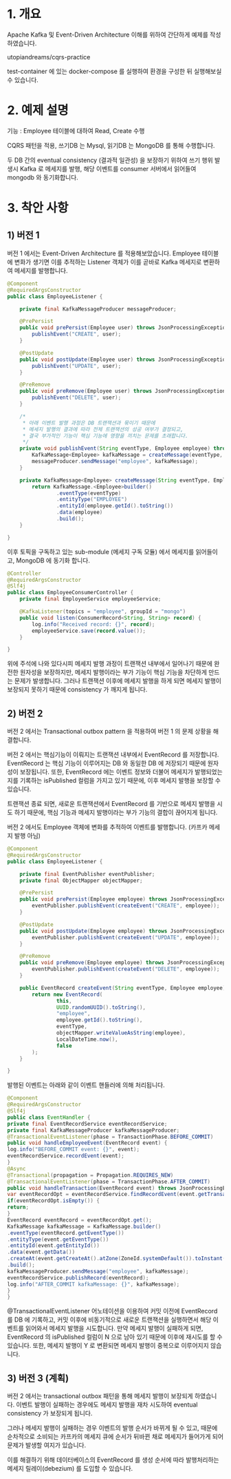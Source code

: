 # 1. 개요
   Apache Kafka 및 Event-Driven Architecture 이해를 위하여 간단하게 예제를 작성하였습니다.

utopiandreams/cqrs-practice

test-container 에 있는 docker-compose 를 실행하여 환경을 구성한 뒤 실행해보실 수 있습니다.

# 2. 예제 설명
   기능 : Employee 테이블에 대하여 Read, Create 수행

CQRS 패턴을 적용, 쓰기DB 는 Mysql, 읽기DB 는 MongoDB 를 통해 수행합니다.

두 DB 간의 eventual consistency (결과적 일관성) 을 보장하기 위하여 쓰기 행위 발생시 Kafka 로 메세지를 발행, 해당 이벤트를 consumer 서버에서 읽어들여 mongodb 와 동기화합니다.

# 3. 착안 사항
## 1) 버전 1
   버전 1 에서는 Event-Driven Architecture 를 적용해보았습니다. Employee 테이블에 변화가 생기면 이를 추적하는 Listener 객체가 이를 곧바로 Kafka 메세지로 변환하여 메세지를 발행합니다.

```java
@Component
@RequiredArgsConstructor
public class EmployeeListener {

    private final KafkaMessageProducer messageProducer;

    @PrePersist
    public void prePersist(Employee user) throws JsonProcessingException {
        publishEvent("CREATE", user);
    }

    @PostUpdate
    public void postUpdate(Employee user) throws JsonProcessingException {
        publishEvent("UPDATE", user);
    }

    @PreRemove
    public void preRemove(Employee user) throws JsonProcessingException {
        publishEvent("DELETE", user);
    }

    /*
     * 아래 이벤트 발행 과정은 DB 트랜잭션과 묶이기 때문에
     * 메세지 발행의 결과에 따라 전체 트랜잭션의 성공 여부가 결정되고,
     * 결국 부가적인 기능이 핵심 기능에 영향을 끼치는 문제를 초래합니다.
     */
    private void publishEvent(String eventType, Employee employee) throws JsonProcessingException {
        KafkaMessage<Employee> kafkaMessage = createMessage(eventType, employee);
        messageProducer.sendMessage("employee", kafkaMessage);
    }

    private KafkaMessage<Employee> createMessage(String eventType, Employee employee) {
        return KafkaMessage.<Employee>builder()
                .eventType(eventType)
                .entityType("EMPLOYEE")
                .entityId(employee.getId().toString())
                .data(employee)
                .build();
    }

}
```

이후 토픽을 구독하고 있는 sub-module (메세지 구독 모듈) 에서 메세지를 읽어들이고, MongoDB 에 동기화 합니다.
```java
@Controller
@RequiredArgsConstructor
@Slf4j
public class EmployeeConsumerController {
    private final EmployeeService employeeService;

    @KafkaListener(topics = "employee", groupId = "mongo")
    public void listen(ConsumerRecord<String, String> record) {
        log.info("Received record: {}", record);
        employeeService.save(record.value());
    }

}
```

위에 주석에 나와 있다시피 메세지 발행 과정이 트랜잭션 내부에서 일어나기 때문에 완전한 원자성을 보장하지만, 메세지 발행이라는 부가 기능이 핵심 기능을 차단하게 만드는 문제가 발생합니다. 그러나 트랜잭션 이후에 메세지 발행을 하게 되면 메세지 발행이 보장되지 못하기 때문에 consistency 가 깨지게 됩니다.

## 2) 버전 2
   버전 2 에서는 Transactional outbox pattern 을 적용하여 버전 1 의 문제 상황을 해결합니다.

버전 2 에서는 핵심기능이 이뤄지는 트랜잭션 내부에서 EventRecord 를 저장합니다. EventRecord 는 핵심 기능이 이루어지는 DB 와 동일한 DB 에 저장되기 때문에 원자성이 보장됩니다. 또한, EventRecord 에는 이벤트 정보와 더불어 메세지가 발행되었는지를 기록하는 isPublished 컬럼을 가지고 있기 때문에, 이후 메세지 발행을 보장할 수 있습니다.

트랜잭션 종료 되면, 새로운 트랜잭션에서 EventRecord 를 기반으로 메세지 발행을 시도 하기 때문에, 핵심 기능과 메세지 발행이라는 부가 기능의 결합이 끊어지게 됩니다.

버전 2 에서도 Employee 객체에 변화를 추적하여 이벤트를 발행합니다. (카프카 메세지 발행 아님)
```java
@Component
@RequiredArgsConstructor
public class EmployeeListener {

    private final EventPublisher eventPublisher;
    private final ObjectMapper objectMapper;

    @PrePersist
    public void prePersist(Employee employee) throws JsonProcessingException {
        eventPublisher.publishEvent(createEvent("CREATE", employee));
    }

    @PostUpdate
    public void postUpdate(Employee employee) throws JsonProcessingException {
        eventPublisher.publishEvent(createEvent("UPDATE", employee));
    }

    @PreRemove
    public void preRemove(Employee employee) throws JsonProcessingException {
        eventPublisher.publishEvent(createEvent("DELETE", employee));
    }

    public EventRecord createEvent(String eventType, Employee employee) throws JsonProcessingException {
        return new EventRecord(
                this,
                UUID.randomUUID().toString(),
                "employee",
                employee.getId().toString(),
                eventType,
                objectMapper.writeValueAsString(employee),
                LocalDateTime.now(),
                false
        );
    }

}
```

발행된 이벤트는 아래와 같이 이벤트 핸들러에 의해 처리됩니다.

```java
@Component
@RequiredArgsConstructor
@Slf4j
public class EventHandler {
private final EventRecordService eventRecordService;
private final KafkaMessageProducer kafkaMessageProducer;
@TransactionalEventListener(phase = TransactionPhase.BEFORE_COMMIT)
public void handleEmployeeEvent(EventRecord event) {
log.info("BEFORE_COMMIT event: {}", event);
eventRecordService.recordEvent(event);
}
@Async
@Transactional(propagation = Propagation.REQUIRES_NEW)
@TransactionalEventListener(phase = TransactionPhase.AFTER_COMMIT)
public void handleTransaction(EventRecord event) throws JsonProcessingException {
var eventRecordOpt = eventRecordService.findRecordEvent(event.getTransactionId());
if(eventRecordOpt.isEmpty()) {
return;
}
EventRecord eventRecord = eventRecordOpt.get();
KafkaMessage kafkaMessage = KafkaMessage.builder()
.eventType(eventRecord.getEventType())
.entityType(event.getEventType())
.entityId(event.getEntityId())
.data(event.getData())
.createAt(event.getCreateAt().atZone(ZoneId.systemDefault()).toInstant().toEpochMilli())
.build();
kafkaMessageProducer.sendMessage("employee", kafkaMessage);
eventRecordService.publishRecord(eventRecord);
log.info("AFTER_COMMIT kafkaMessage: {}", kafkaMessage);
}
}
```

@TransactionalEventListener 어노테이션을 이용하여 커밋 이전에 EventRecord 를 DB 에 기록하고, 커밋 이후에 비동기적으로 새로운 트랜잭션을 실행하면서 해당 이벤트를 읽어와서 메세지 발행을 시도합니다. 만약 메세지 발행이 실패하게 되면, EventRecord 의 isPublished 컬럼이 N 으로 남아 있기 때문에 이후에 재시도를 할 수 있습니다. 또한, 메세지 발행이 Y 로 변환되면 메세지 발행이 중복으로 이루어지지 않습니다.

## 3) 버전 3 (계획)
   버전 2 에서는 transactional outbox 패턴을 통해 메세지 발행이 보장되게 하였습니다. 이벤트 발행이 실패하는 경우에도 메세지 발행을 재차 시도하여 eventual consistency 가 보장되게 됩니다.

그러나 메세지 발행이 실패하는 경우 이벤트의 발행 순서가 바뀌게 될 수 있고, 때문에 순차적으로 소비되는 카프카의 메세지 큐에 순서가 뒤바뀐 채로 메세지가 들어가게 되어 문제가 발생할 여지가 있습니다.

이를 해결하기 위해 데이터베이스의 EventRecord 를 생성 순서에 따라 발행처리하는 메세지 릴레이(debezium) 를 도입할 수 있습니다.

